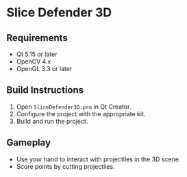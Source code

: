 # Slice Defender 3D

## Requirements

- Qt 5.15 or later
- OpenCV 4.x
- OpenGL 3.3 or later

## Build Instructions

1. Open `SliceDefender3D.pro` in Qt Creator.
2. Configure the project with the appropriate kit.
3. Build and run the project.

## Gameplay

- Use your hand to interact with projectiles in the 3D scene.
- Score points by cutting projectiles.
